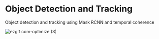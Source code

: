 # Object Detection and Tracking
Object detection and tracking using Mask RCNN and temporal coherence

![ezgif com-optimize (3)](https://user-images.githubusercontent.com/40798690/57576045-dd2b0080-741c-11e9-834b-e34a1f05323c.gif)

